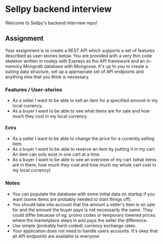 # Sellpy backend interview

Welcome to Sellpy's backend interview repo!

## Assignment

Your assignment is to create a REST API which supports a set of features described as user-stories below. You are provided with a very thin code skeleton written in nodejs with Express as the API framework and an in-memory Mongodb database with Mongoose. It's up to you to create a suiting data structure, set up a appropriate set of API endpoints and anything else that you think is necessary.

### Features / User-stories

- As a seller I want to be able to sell an item for a specified amount in my local currency.
- As a buyer I want to be able to see what items are for sale and how much they cost in my local currency.

#### Extra 
- As a seller I want to be able to change the price for a currently selling item.
- As a buyer I want to be able to reserve an item by putting it in my cart. An item can only exist in one cart at a time. 
- As a buyer I want to be able to see an overview of my cart (what items are in there, how much they cost and how much my whole cart cost in my local currency)

### Notes

- You can populate the database with some initial data on startup if you want (some items are probably needed to start things off).
- You should take into account that the amount a seller's item is on sale for and the amount the buyer pays is not necessarily the same. They could differ because of eg. promo codes or temporary lowered prices where the marketplace steps in and pays the seller the difference.
- Use simple (probably hard-coded) currency exchange rates.
- Your application does not need to handle users accounts. It's okey that all API endpoints are available to everyone

